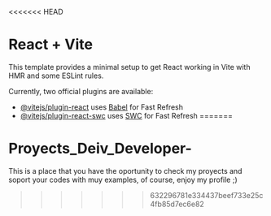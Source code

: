 <<<<<<< HEAD
# React + Vite

This template provides a minimal setup to get React working in Vite with HMR and some ESLint rules.

Currently, two official plugins are available:

- [@vitejs/plugin-react](https://github.com/vitejs/vite-plugin-react/blob/main/packages/plugin-react/README.md) uses [Babel](https://babeljs.io/) for Fast Refresh
- [@vitejs/plugin-react-swc](https://github.com/vitejs/vite-plugin-react-swc) uses [SWC](https://swc.rs/) for Fast Refresh
=======
# Proyects_Deiv_Developer-
This is a place that you have the oportunity to check my proyects and soport your codes with muy examples, of course, enjoy my profile ;)
>>>>>>> 632296781e334437beef733e25c4fb85d7ec6e82
